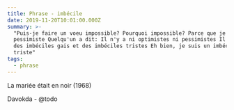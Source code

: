 ```yaml
---
title: Phrase - imbécile
date: 2019-11-20T10:01:00.000Z
summary: >-
  "Puis-je faire un voeu impossible? Pourquoi impossible? Parce que je suis
  pessimiste Quelqu'un a dit: Il n'y a ni optimistes ni pessimistes Il n'y a que
  des imbéciles gais et des imbéciles tristes Eh bien, je suis un imbécile
  triste"
tags:
  - phrase
---
```

La mariée était en noir (1968)

Davokda - @todo
